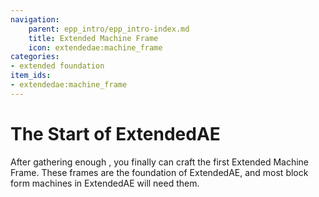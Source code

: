 ```yaml
---
navigation:
    parent: epp_intro/epp_intro-index.md
    title: Extended Machine Frame
    icon: extendedae:machine_frame
categories:
- extended foundation
item_ids:
- extendedae:machine_frame
---
```


# The Start of ExtendedAE

<Row>
<BlockImage id="extendedae:machine_frame" scale="8"></BlockImage>
</Row>

After gathering enough <ItemLink id="extendedae:entro_crystal" />, you finally can craft the first Extended Machine Frame.
These frames are the foundation of ExtendedAE, and most block form machines in ExtendedAE will need them.
